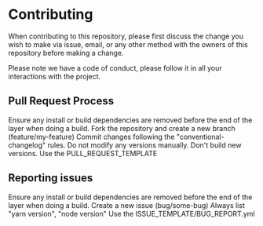 # Contributing

When contributing to this repository, please first discuss the change you wish to make via issue,
email, or any other method with the owners of this repository before making a change.

Please note we have a code of conduct, please follow it in all your interactions with the project.

## Pull Request Process

Ensure any install or build dependencies are removed before the end of the layer when doing a build.
Fork the repository and create a new branch (feature/my-feature) Commit changes following the
"conventional-changelog" rules. Do not modify any versions manually. Don't build new versions. Use
the PULL_REQUEST_TEMPLATE

## Reporting issues

Ensure any install or build dependencies are removed before the end of the layer when doing a build.
Create a new issue (bug/some-bug) Always list "yarn version", "node version" Use the
ISSUE_TEMPLATE/BUG_REPORT.yml
